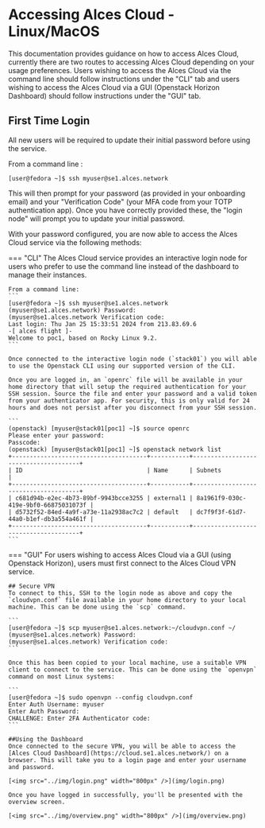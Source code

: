 # Accessing Alces Cloud - Linux/MacOS
This documentation provides guidance on how to access Alces Cloud, currently there are two routes to accessing Alces Cloud depending on your usage preferences. Users wishing to access the Alces Cloud via the command line should follow instructions under the "CLI" tab and users wishing to access the Alces Cloud via a GUI (Openstack Horizon Dashboard) should follow instructions under the "GUI" tab.

## First Time Login
All new users will be required to update their initial password before using the service.


From a command line :
```
[user@fedora ~]$ ssh myuser@se1.alces.network
```
This will then prompt for your password (as provided in your onboarding email) and your "Verification Code" (your MFA code from your TOTP authentication app). Once you have correctly provided these, the "login node" will prompt you to update your initial password.

With your password configured, you are now able to access the Alces Cloud service via the following methods:

=== "CLI"
    The Alces Cloud service provides an interactive login node for users who prefer to use the command line instead of the dashboard to manage their instances.

    From a command line:
    ```
    [user@fedora ~]$ ssh myuser@se1.alces.network
    (myuser@se1.alces.network) Password:
    (myuser@se1.alces.network Verification code:
    Last login: Thu Jan 25 15:33:51 2024 from 213.83.69.6
    -[ alces flight ]-
    Welcome to poc1, based on Rocky Linux 9.2.
    ```

    Once connected to the interactive login node (`stack01`) you will able to use the Openstack CLI using our supported version of the CLI.

    Once you are logged in, an `openrc` file will be available in your home directory that will setup the required authentication for your SSH session. Source the file and enter your password and a valid token from your authenticator app. For security, this is only valid for 24 hours and does not persist after you disconnect from your SSH session.

    ```
    (openstack) [myuser@stack01[poc1] ~]$ source openrc
    Please enter your password:
    Passcode:
    (openstack) [myuser@stack01[poc1] ~]$ openstack network list
    +--------------------------------------+-----------+--------------------------------------+
    | ID                                   | Name      | Subnets                              |
    +--------------------------------------+-----------+--------------------------------------+
    | c681d94b-e2ec-4b73-89bf-9943bcce3255 | external1 | 8a1961f9-030c-419e-9bf0-66875031073f |
    | d5732f52-84ed-4a9f-a73e-11a2938ac7c2 | default   | dc7f9f3f-61d7-44a0-b1ef-db3a554a461f |
    +--------------------------------------+-----------+--------------------------------------+
    ```


=== "GUI"
    For users wishing to access Alces Cloud via a GUI (using Openstack Horizon), users must first connect to the Alces Cloud VPN service.

    ## Secure VPN
    To connect to this, SSH to the login node as above and copy the `cloudvpn.conf` file available in your home directory to your local machine. This can be done using the `scp` command.

    ```
    [user@fedora ~]$ scp myuser@se1.alces.network:~/cloudvpn.conf ~/
    (myuser@se1.alces.network) Password:
    (myuser@se1.alces.network) Verification code:
    ```

    Once this has been copied to your local machine, use a suitable VPN client to connect to the service. This can be done using the `openvpn` command on most Linux systems:

    ```
    [user@fedora ~]$ sudo openvpn --config cloudvpn.conf
    Enter Auth Username: myuser
    Enter Auth Password:
    CHALLENGE: Enter 2FA Authenticator code:
    ```

    ##Using the Dashboard
    Once connected to the secure VPN, you will be able to access the [Alces Cloud Dashboard](https://cloud.se1.alces.network/) on a browser. This will take you to a login page and enter your username and password.
    
    [<img src="../img/login.png" width="800px" />](img/login.png)
    
    Once you have logged in successfully, you'll be presented with the overview screen.
    
    [<img src="../img/overview.png" width="800px" />](img/overview.png)
